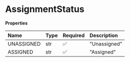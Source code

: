# AssignmentStatus

**Properties**

| Name       | Type | Required | Description  |
| :--------- | :--- | :------- | :----------- |
| UNASSIGNED | str  | ✅       | "Unassigned" |
| ASSIGNED   | str  | ✅       | "Assigned"   |

<!-- This file was generated by liblab | https://liblab.com/ -->
